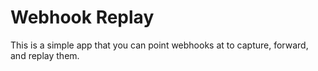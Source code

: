 # Webhook Replay

This is a simple app that you can point webhooks at to capture, forward, and replay them.
